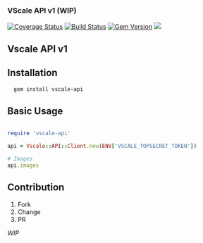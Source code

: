 ### VScale API v1 (WIP)

[![Coverage Status](https://coveralls.io/repos/Smolget/vscale-api/badge.svg?branch=master&service=github)](https://coveralls.io/github/Smolget/vscale-api?branch=master)
[![Build Status](https://travis-ci.org/Smolget/vscale-api.svg?branch=master)](https://travis-ci.org/Smolget/vscale-api)
[![Gem Version](https://badge.fury.io/rb/vscale-api.svg)](https://badge.fury.io/rb/vscale-api)
![](http://ruby-gem-downloads-badge.herokuapp.com/vscale-api?type=total)  

## Vscale API v1  

## Installation  
```ruby
  gem install vscale-api
```

## Basic Usage

```ruby

require 'vscale-api'

api = Vscale::API::Client.new(ENV['VSCALE_TOPSECRET_TOKEN'])

# Images
api.images

```

## Contribution  

01. Fork  
02. Change  
03. PR  

*WIP*
